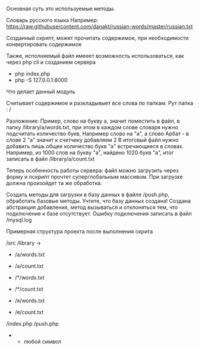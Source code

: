 Основная суть это используемые методы.

Словарь русского языка
Например: https://raw.githubusercontent.com/danakt/russian-words/master/russian.txt

Cозданный скрипт, может прочитать содержимое, при необходимости конвертировать содержимое

Также, исполняемый файл имееет возможность использоваться, как через php cli и созданием сервера
- php index.php
- php -S 127.0.0.1:8000 

Что делает данный модуль

Считывает содержимое и разкладывыет все слова по папкам.
Рут папка : /

Разложение:
Пример, слово на букву а, значит поместить в файл, в папку /library/a/words.txt, при этом в каждом слове словаря
нужно подсчитать количество букв, Например слово на "а", а слово Арбат - в слове 2 "а" значит к счетчику добавляем 2
В итоговый файл нужно добавить лишь общее количество букв "а" встречающиеся в словах.
Например, из 1000 слов на букву "а", найдено 1020 букв "а", итог записать в файл /library/a/count.txt

Теперь особенность работы сервера: файл можно загрузить через форму и пскрипт прочтет суперглобальным массивом.
При загрузке должна произойдет та же обработка.

Создать методы для загрузки в базу данных в файле /push.php, обработать базовые методы. Учтите, что базу данных создана!
Создана абстракция добавления, метод вызываться и отклоняться тем, что подключение к базе отсутствует.
Ошибку подключения записать в файл /mysql.log

Примерная структура проекта после выполнения скрита

/src
/library ->
 - /a/words.txt
 - /a/count.txt

 - /*/words.txt
 - /*/count.txt

 - /я/words.txt
 - /я/count.txt

/index.php
/push.php

* - любой символ